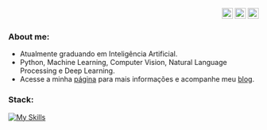 <p align="right">
    <a href="https://www.youtube.com/channel/UCbTwtucRlQ61lKl_eLW1Z0g"><img src="https://clipartcraft.com/images/youtube-icon-clipart-video-8.png" alt="CNPq" width="22" height="22"></a>
    <a href="https://www.linkedin.com/in/lucasdiasnoronha?utm_source=share&utm_campaign=share_via&utm_content=profile&utm_medium=android_app"><img src="https://skillicons.dev/icons?i=linkedin" alt="LinkedIn" width="22" height="22"></a>
    <a href="[https://twitter.com/My_Nick_Blue](https://twitter.com/lucas_dias_n)"><img src="https://static.designboom.com/wp-content/uploads/2023/07/twitter-logo-change-x-elon-musk-designboom-01.jpg" alt="Twitter" width="22" height="22"></a>
</p>

### About me:
- Atualmente graduando em Inteligência Artificial.
- Python, Machine Learning, Computer Vision, Natural Language Processing e Deep Learning.
- Acesse a minha [página](https://lucasdnoronha.github.io/site-pessoal/) para mais informações e acompanhe meu [blog](https://medium.com/@lucasdiasnoronha1).



### Stack:
[![My Skills](https://skillicons.dev/icons?i=aws,docker,git,githubactions,jenkins,py,vim,anaconda,bash,linux,opencv,pytorch,sklearn,tensorflow)](https://skillicons.dev)
